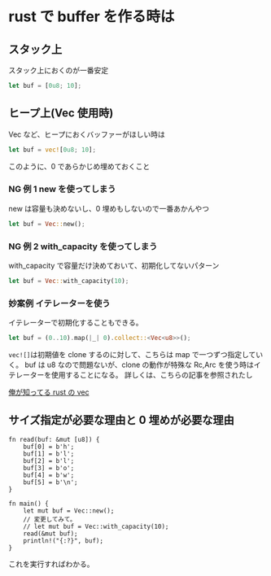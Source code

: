 # rust で buffer を作る時は

## スタック上

スタック上におくのが一番安定

```rust
let buf = [0u8; 10];
```

## ヒープ上(Vec 使用時)

Vec など、ヒープにおくバッファーがほしい時は

```rust
let buf = vec![0u8; 10];
```

このように、0 であらかじめ埋めておくこと

### NG 例 1 new を使ってしまう

new は容量も決めないし、0 埋めもしないので一番あかんやつ

```rust
let buf = Vec::new();
```

### NG 例 2 with_capacity を使ってしまう

with_capacity で容量だけ決めておいて、初期化してないパターン

```rust
let buf = Vec::with_capacity(10);
```

### 妙案例 イテレーターを使う

イテレーターで初期化することもできる。

```rust
let buf = (0..10).map(|_| 0).collect::<Vec<u8>>();
```

`vec![]`は初期値を clone するのに対して、こちらは map で一つずつ指定していく。
buf は u8 なので問題ないが、clone の動作が特殊な Rc,Arc を使う時はイテレーターを使用することになる。
詳しくは、こちらの記事を参照されたし

[俺が知ってる rust の vec](https://qiita.com/tamkame123/items/f92bc46c441745aadf72)

## サイズ指定が必要な理由と 0 埋めが必要な理由

```rust, editable
fn read(buf: &mut [u8]) {
    buf[0] = b'h';
    buf[1] = b'l';
    buf[2] = b'l';
    buf[3] = b'o';
    buf[4] = b'w';
    buf[5] = b'\n';
}

fn main() {
    let mut buf = Vec::new();
    // 変更してみて。
    // let mut buf = Vec::with_capacity(10);
    read(&mut buf);
    println!("{:?}", buf);
}
```

これを実行すればわかる。
